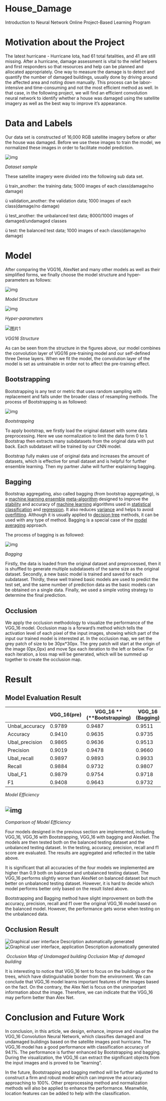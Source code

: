 # House_Damage
Introduction to Neural Network Online Project-Based Learning Program

# Motivation about the Project

The latest hurricane - Hurricane Iota, had 61 total fatalities, and 41 are still missing. After a hurricane, damage assessment is vital to the relief helpers and first responders so that resources and help can be planned and allocated appropriately. One way to measure the damage is to detect and quantify the number of damaged buildings, usually done by driving around the affected area and noting down manually. This process can be labor-intensive and time-consuming and not the most efficient method as well. In that case, in the following project, we will find an efficient convolution neural network to identify whether a house was damaged using the satellite imagery as well as the best way to improve it’s appearance.

# Data and Labels

Our data set is constructed of 16,000 RGB satellite imagery before or after the house was damaged. Before we use these images to train the model, we normalized these images in order to facilitate model prediction.

![img](file:///C:/Users/Soviet/AppData/Local/Temp/msohtmlclip1/01/clip_image002.jpg)

*Dataset sample*

These satellite imagery were divided into the following sub data set.

ü  train_another: the training data; 5000 images of each class(damage/no damage)

ü  validation_another: the validation data; 1000 images of each class(damage/no damage)

ü  test_another: the unbalanced test data; 8000/1000 images of damaged/undamaged classes

ü  test: the balanced test data; 1000 images of each class(damage/no damage)

 

# Model

After comparing the VGG16, AlexNet and many other models as well as their simplified forms, we finally choose the model structure and hyper-parameters as follows:

![img](file:///C:/Users/Soviet/AppData/Local/Temp/msohtmlclip1/01/clip_image004.jpg)

*Model Structure*

 

![img](file:///C:/Users/Soviet/AppData/Local/Temp/msohtmlclip1/01/clip_image006.jpg)

*Hyper-parameters*

 

![图片1](file:///C:/Users/Soviet/AppData/Local/Temp/msohtmlclip1/01/clip_image008.jpg)

*VGG16 Structure*

As can be seen from the structure in the figures above, our model combines the convolution layer of VGG16 pre-training model and our self-defined three Dense layers. When we fit the model, the convolution layer of the model is set as untrainable in order not to affect the pre-training effect.

 

## Bootstrapping

Bootstrapping is any test or metric that uses random sampling with replacement and falls under the broader class of resampling methods. The process of Bootstrapping is as followed:

![img](file:///C:/Users/Soviet/AppData/Local/Temp/msohtmlclip1/01/clip_image010.jpg)

*Bootstrapping*

To apply bootstrap, we firstly load the original dataset with some data preprocessing. Here we use normalization to limit the data form 0 to 1. Bootstrap then extracts many subdatasets from the original data with put back. Each subdataset will be trained by our CNN model.

Bootstrap fully makes use of original data and increases the amount of datasets, which is effective for small dataset and is helpful for further ensemble learning. Then my partner Jiahe will further explaining bagging.

 

## Bagging

Bootstrap aggregating, also called bagging (from bootstrap aggregating), is a [machine learning ensemble](https://en.wikipedia.org/wiki/Ensemble_learning) [meta-algorithm](https://en.wikipedia.org/wiki/Meta-algorithm) designed to improve the [stability](https://en.wikipedia.org/wiki/Stability_(learning_theory)) and accuracy of [machine learning](https://en.wikipedia.org/wiki/Machine_learning) algorithms used in [statistical classification](https://en.wikipedia.org/wiki/Statistical_classification) and [regression](https://en.wikipedia.org/wiki/Regression_analysis). It also reduces [variance](https://en.wikipedia.org/wiki/Variance) and helps to avoid [overfitting](https://en.wikipedia.org/wiki/Overfitting). Although it is usually applied to [decision tree](https://en.wikipedia.org/wiki/Decision_tree_learning) methods, it can be used with any type of method. Bagging is a special case of the [model averaging](https://en.wikipedia.org/wiki/Ensemble_learning) approach.

The process of bagging is as followed:

![img](file:///C:/Users/Soviet/AppData/Local/Temp/msohtmlclip1/01/clip_image012.jpg)

*Bagging*

Firstly, the data is loaded from the original dataset and preprocessed, then it is shuffled to generate multiple subdatasets of the same size as the original dataset. Secondly, a new basic model is trained and saved for each subdataset. Thirdly, these well trained basic models are used to predict the test set, and the same number of prediction data as the basic models can be obtained on a single data. Finally, we used a simple voting strategy to determine the final prediction.

 

## Occlusion

We apply the occlusion methodology to visualize the performance of the VGG_16 model. Occlusion map is a forward’s method which tells the activation level of each pixel of the input images, showing which part of the input our trained model is interested at. In the occlusion map, we set the grey patch of size to be 30px*30px. The grey patch will start at the origin of the image (0px,0px) and move 5px each iteration to the left or below. For each iteration, a loss map will be generated, which will be summed up together to create the occlusion map.

 

 

# Result

## Model Evaluation Result

|                | **VGG_16(pre)** | **VGG_16**   **(****Bootstrapping)** | **VGG_16**   **(Bagging)** | **Alex_Net** |
| -------------- | --------------- | ------------------------------------ | -------------------------- | ------------ |
| Unbal_accuracy | 0.9789          | 0.9487                               | 0.9511                     | 0.9319       |
| Accuracy       | 0.9410          | 0.9635                               | 0.9735                     | 0.9460       |
| Ubal_precision | 0.9865          | 0.9636                               | 0.9513                     | 0.9952       |
| Precision      | 0.9019          | 0.9478                               | 0.9660                     | 0.9515       |
| Ubal_recall    | 0.9897          | 0.9893                               | 0.9933                     | 0.9274       |
| Recall         | 0.9884          | 0.9732                               | 0.9807                     | 0.9387       |
| Ubal_F1        | 0.9879          | 0.9754                               | 0.9718                     | 0.9594       |
| F1             | 0.9408          | 0.9643                               | 0.9732                     | 0.9434       |

*Model Efficiency*

## ![img](file:///C:/Users/Soviet/AppData/Local/Temp/msohtmlclip1/01/clip_image014.jpg)

*Comparison of Model Efficiency*

Four models designed in the previous section are implemented, including VGG_16,  VGG_16 with Bootstrapping, VGG_16 with bagging and AlexNet. The models are then tested both on the balanced testing dataset and the unbalanced testing dataset. In the testing, accuracy, precision, recall and f1 score are evaluated. The results are aggregated and reflected in the table above.  

 

It is significant that all accuracies of the four models we implemented are higher than 0.9 both on balanced and unbalanced testing dataset. The VGG_16 performs slightly worse than AlexNet on balanced dataset but much better on unbalanced testing dataset. However, it is hard to decide which model performs better only based on the result listed above.

 

Bootstrapping and Bagging method have slight improvement on both the accuracy, precision, recall and f1 over the original VGG_16 model based on the balanced model. However, the performance gets worse when testing on the unbalanced data.

 

## Occlusion Result

![Graphical user interface  Description automatically generated](file:///C:/Users/Soviet/AppData/Local/Temp/msohtmlclip1/01/clip_image016.jpg) ![Graphical user interface, application  Description automatically generated](file:///C:/Users/Soviet/AppData/Local/Temp/msohtmlclip1/01/clip_image018.jpg)

​       *Occlusion Map of Undamaged building         Occlusion Map of damaged building*

It is interesting to notice that VGG_16 tent to focus on the buildings or the trees, which have distinguishable border from the environment. We can conclude that VGG_16 model learns important features of the images based on the fact. On the contrary, the Alex Net is focus on the unimportant information about the image. Therefore, we can indicate that the VGG_16 may perform better than Alex Net. 

#  

#  

# Conclusion and Future Work

In conclusion, in this article, we design, enhance, improve and visualize the VGG_16 Convolution Neural Network, which classifies damaged and undamaged buildings based on the satellite images post hurricane. The VGG_16 model has a good performance with classification accuracy of 94.1%. The performance is further enhanced by Bootstrapping and bagging. During the visualization, the VGG_16 can extract the significant objects from the input images and is proved to be “learning”. 

 

In the future, Bootstrapping and bagging method will be further adjusted to construct a firm and robust model which can improve the accuracy approaching to 100%. Other preprocessing method and normalization methods will also be applied to enhance the performance. Meanwhile, location features can be added to help with the classification. 